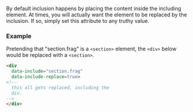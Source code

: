 By default inclusion happens by placing the content inside the including element. At times, you will actually want the element to be replaced by the inclusion. If so, simply set this attribute to any truthy value. 

### Example
Pretending that "section.frag" is a `<section>` element, the `<div>` below would be replaced with a `<section>`. 

```HTML
<div 
  data-include="section.frag"
  data-include-replace=true>
<!-- 
  this all gets replaced, including the
  div.
-->
</div>
```
